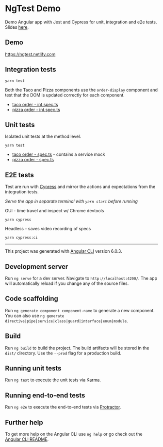 # NgTest Demo

Demo Angular app with Jest and Cypress for unit, integration and e2e tests. Slides [here](https://docs.google.com/presentation/d/e/2PACX-1vRi8krtA4MfzZzUkIQ5e_uYBwjYVKMEHwxNI6Hnl6uQn5BGMeAMONKaL2AR9MTEX71VpkomWvWdy0v1/pub?start=false&loop=false&delayms=3000&slide=id.p).

## Demo

https://ngtest.netlify.com

## Integration tests

    yarn test

Both the Taco and Pizza components use the `order-display` component and test that the DOM is updated correctly for each component.

- [taco order - int.spec.ts](src/app/taco-order/taco-order.component.int.spec.ts)
- [pizza order - int.spec.ts](src/app/pizza-order/pizza-order.component.int.spec.ts)

## Unit tests

Isolated unit tests at the method level.

    yarn test

- [taco order - spec.ts](src/app/taco-order/taco-order.component.spec.ts) - contains a service mock
- [pizza order - spec.ts](src/app/pizza-order/pizza-order.component.spec.ts)

## E2E tests

Test are run with [Cypress](https://www.cypress.io/) and mirror the actions and expectations from the integration tests.

*Serve the app in separate terminal with `yarn start` before running*

GUI - time travel and inspect w/ Chrome devtools

    yarn cypress

Headless - saves video recording of specs

    yarn cypress:ci

---

This project was generated with [Angular CLI](https://github.com/angular/angular-cli) version 6.0.3.

## Development server

Run `ng serve` for a dev server. Navigate to `http://localhost:4200/`. The app will automatically reload if you change any of the source files.

## Code scaffolding

Run `ng generate component component-name` to generate a new component. You can also use `ng generate directive|pipe|service|class|guard|interface|enum|module`.

## Build

Run `ng build` to build the project. The build artifacts will be stored in the `dist/` directory. Use the `--prod` flag for a production build.

## Running unit tests

Run `ng test` to execute the unit tests via [Karma](https://karma-runner.github.io).

## Running end-to-end tests

Run `ng e2e` to execute the end-to-end tests via [Protractor](http://www.protractortest.org/).

## Further help

To get more help on the Angular CLI use `ng help` or go check out the [Angular CLI README](https://github.com/angular/angular-cli/blob/master/README.md).
